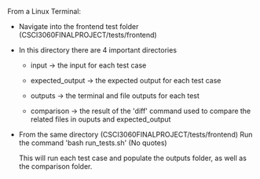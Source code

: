 From a Linux Terminal:

- Navigate into the frontend test folder (CSCI3060FINALPROJECT/tests/frontend)

- In this directory there are 4 important directories

    - input -> the input for each test case
    
    - expected_output -> the expected output for each test case

    - outputs -> the terminal and file outputs for each test

    - comparison -> the result of the 'diff' command used to compare the related files in ouputs and expected_output

- From the same directory (CSCI3060FINALPROJECT/tests/frontend)
  Run the command 'bash run_tests.sh' (No quotes)

  This will run each test case and populate the outputs folder, as well as the comparison folder.